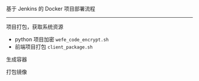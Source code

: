 基于 Jenkins 的 Docker 项目部署流程

---

项目打包，获取系统资源

- python 项目加密 `wefe_code_encrypt.sh`
- 前端项目打包 `client_package.sh`

生成容器

打包镜像